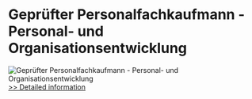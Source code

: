 # Geprüfter Personalfachkaufmann - Personal- und Organisationsentwicklung
![Geprüfter Personalfachkaufmann - Personal- und Organisationsentwicklung](https://mycommerce.akamaized.net/api/pimages/P300452399/BIG/300452399.JPG)
[>> Detailed information](https://secure.shareit.com/shareit/product.html?productid=300452399&affiliateid=200057808)